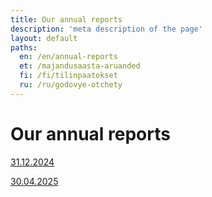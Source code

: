 ```yaml
---
title: Our annual reports
description: 'meta description of the page'
layout: default
paths:
  en: /en/annual-reports
  et: /majandusaasta-aruanded
  fi: /fi/tilinpaatokset
  ru: /ru/godovye-otchety
---
```


# Our annual reports

<a href="/doc/annual-reports/31.12.2024.pdf" target="_blank">31.12.2024</a>

<a href="/doc/annual-reports/30.04.2025.pdf" target="_blank">30.04.2025</a>
